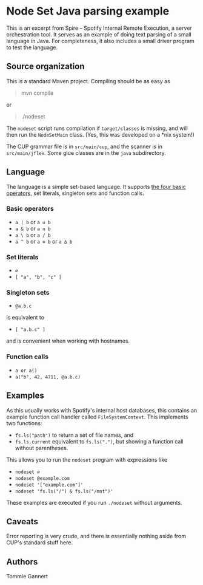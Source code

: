 Node Set Java parsing example
=============================

This is an excerpt from Spire – Spotify Internal Remote Execution, a server
orchestration tool. It serves as an example of doing text parsing of a small
language in Java. For completeness, it also includes a small driver program
to test the language.

Source organization
-------------------
This is a standard Maven project. Compiling should be as easy as

> mvn compile

or

> ./nodeset

The `nodeset` script runs compilation if `target/classes` is missing, and
will then run the `NodeSetMain` class. (Yes, this was developed on a *nix
system!)

The CUP grammar file is in `src/main/cup`, and the scanner is in
`src/main/jflex`. Some glue classes are in the `java` subdirectory.

Language
--------
The language is a simple set-based language. It supports
[the four basic operators](http://en.wikipedia.org/wiki/Set_theory#Basic_concepts_and_notation),
set literals, singleton sets and function calls.

### Basic operators

* `a | b` or `a ∪ b`
* `a & b` or `a ∩ b`
* `a \ b` or `a / b`
* `a ^ b` or `a ⊖ b` or `a ∆ b`

### Set literals

* `∅`
* `[ "a", "b", "c" ]`

### Singleton sets

* `@a.b.c`

is equivalent to

* `[ "a.b.c" ]`

and is convenient when working with hostnames.

### Function calls

* `a or a()`
* `a("b", 42, 4711, @a.b.c)`

Examples
--------
As this usually works with Spotify's internal host databases, this contains an
example function call handler called `FileSystemContext`. This implements two
functions:

* `fs.ls("path")` to return a set of file names, and
* `fs.ls.current` equivalent to `fs.ls(".")`, but showing a function call
  without parentheses.

This allows you to run the `nodeset` program with expressions like

* `nodeset ∅`
* `nodeset @example.com`
* `nodeset '["example.com"]'`
* `nodeset 'fs.ls("/") & fs.ls("/mnt")'`

These examples are executed if you run `./nodeset` without arguments.

Caveats
-------
Error reporting is very crude, and there is essentially nothing aside from CUP's
standard stuff here.

Authors
-------
Tommie Gannert
